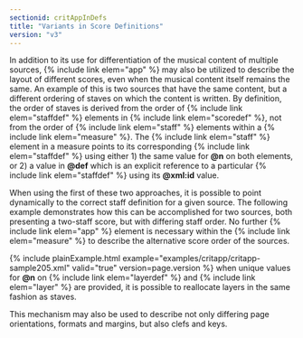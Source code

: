 ```yaml
---
sectionid: critAppInDefs
title: "Variants in Score Definitions"
version: "v3"
---
```


In addition to its use for differentiation of the musical content of multiple sources,
{% include link elem="app" %} may also be utilized to describe the layout of different scores, even
when the musical content itself remains the same. An example of this is two sources
that have
the same content, but a different ordering of staves on which the content is written.
By
definition, the order of staves is derived from the order of {% include link elem="staffdef" %}
elements in {% include link elem="scoredef" %}, not from the order of {% include link elem="staff" %}
elements within a {% include link elem="measure" %}. The {% include link elem="staff" %} element in a
measure points to its corresponding {% include link elem="staffdef" %} using either 1) the same
value for **@n** on both elements, or 2) a value in **@def** which is an explicit
reference to a particular {% include link elem="staffdef" %} using its **@xml:id**
value.

When using the first of these two approaches, it is possible to point dynamically
to the
correct staff definition for a given source. The following example demonstrates how
this can
be accomplished for two sources, both presenting a two-staff score, but with differing
staff
order. No further {% include link elem="app" %} element is necessary within the {% include link elem="measure" %} to describe the alternative score order of the sources.

{% include plainExample.html example="examples/critapp/critapp-sample205.xml" valid="true" version=page.version %}
when unique values for **@n** on {% include link elem="layerdef" %} and {% include link elem="layer" %} are provided, it is possible to reallocate layers in the same fashion as
staves.

This mechanism may also be used to describe not only differing page orientations,
formats and
margins, but also clefs and keys.

